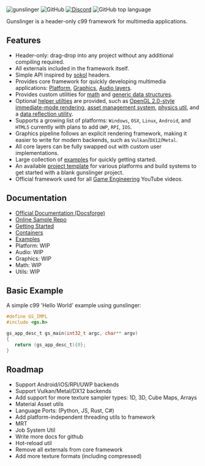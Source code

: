 ![gunslinger](https://raw.githubusercontent.com/MrFrenik/gunslinger/master/docs/gs_logo2.png)
![GitHub](https://img.shields.io/github/license/mrfrenik/gunslinger)
[![Discord](https://img.shields.io/discord/485178488203116567?label=discord&logo=discord)](https://discord.gg/QXwpETB)
![GitHub top language](https://img.shields.io/github/languages/top/mrfrenik/gunslinger?label=c99)

Gunslinger is a header-only c99 framework for multimedia applications.

## Features
- Header-only: drag-drop into any project without any additional compiling required.
- All externals included in the framework itself.
- Simple API inspired by [sokol](https://github.com/floooh/sokol) headers.
- Provides core framework for quickly developing multimedia applications: [Platform](https://github.com/MrFrenik/gunslinger/blob/master/docs/platform.md), [Graphics](https://github.com/MrFrenik/gunslinger/blob/master/docs/graphics.md), [Audio layers](https://github.com/MrFrenik/gunslinger/blob/master/docs/audio.md). 
- Provides custom utilities for [math](https://github.com/MrFrenik/gunslinger/blob/master/docs/math.md) and [generic data structures](https://github.com/MrFrenik/gunslinger/blob/master/docs/containers.md).
- Optional [helper utilties](https://github.com/MrFrenik/gunslinger/tree/master/util) are provided, such as [OpenGL 2.0-style immediate-mode rendering](https://github.com/MrFrenik/gunslinger/blob/master/util/gs_idraw.h), [asset management system](https://github.com/MrFrenik/gunslinger/blob/master/util/gs_asset.h), [physics util](https://github.com/MrFrenik/gunslinger/blob/master/util/gs_physics.h), and a [data reflection utility](https://github.com/MrFrenik/gunslinger/blob/master/util/gs_meta.h). 
- Supports a growing list of platforms: `Windows`, `OSX`, `Linux`, `Android`, and `HTML5` currently with plans to add `UWP`, `RPI`, `IOS`.
- Graphics pipeline follows an explicit rendering framework, making it easier to write for modern backends, such as `Vulkan`/`DX12`/`Metal`.
- All core layers can be fully swapped out with custom user implementations.
- Large collection of [examples](https://github.com/MrFrenik/gs_examples) for quickly getting started.
- An available [project template](https://github.com/MrFrenik/gs_project_template) for various platforms and build systems to get started with a blank gunslinger project.
- Official framework used for all [Game Engineering](https://www.youtube.com/watch?v=VLZjd_Y1gJ8&list=PLIozaEI1hFu3Cd0YJMwOBQKTKfe9uZoyn) YouTube videos.

## Documentation

* [Official Documentation (Docsforge)](https://gunslinger.docsforge.com/)
* [Online Sample Repo](https://mrfrenik.github.io/gunslinger)
* [Getting Started](https://github.com/MrFrenik/gunslinger/blob/master/docs/getting_started.md)
* [Containers](https://github.com/MrFrenik/gunslinger/blob/master/docs/containers.md)
* [Examples](https://github.com/MrFrenik/gs_examples)
* Platform: WIP
* Audio: WIP
* Graphics: WIP
* Math: WIP
* Utils: WIP

[//]: # "(* [Platform](https://github.com/MrFrenik/gunslinger/blob/master/docs/platform.md) )"
[//]: # "(* [Graphics](https://github.com/MrFrenik/gunslinger/blob/master/docs/graphics.md) )" 
[//]: # "(* [Audio](https://github.com/MrFrenik/gunslinger/blob/master/docs/audio.md) )" 
[//]: # "(* [Math](https://github.com/MrFrenik/gunslinger/blob/master/docs/math.md) )" 
[//]: # "(* [Utils](https://github.com/MrFrenik/gunslinger/blob/master/docs/utils.md) )" 

## Basic Example
A simple c99 'Hello World' example using gunslinger: 

```c
#define GS_IMPL
#include <gs.h>

gs_app_desc_t gs_main(int32_t argc, char** argv)
{
   return (gs_app_desc_t){0};
}
```
## Roadmap

* Support Android/iOS/RPI/UWP backends
* Support Vulkan/Metal/DX12 backends
* Add support for more texture sampler types: 1D, 3D, Cube Maps, Arrays
* Material Asset utils
* Language Ports: (Python, JS, Rust, C#)
* Add platform-independent threading utils to framework
* MRT
* Job System Util
* Write more docs for github
* Hot-reload util
* Remove all externals from core framework
* Add more texture formats (including compressed)

